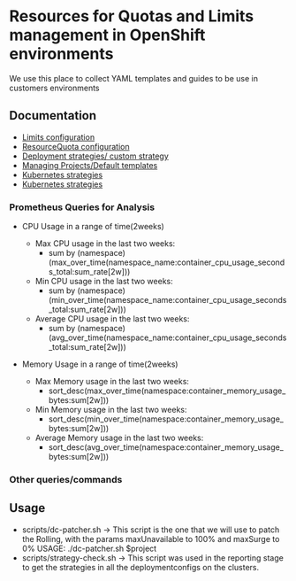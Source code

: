 # Resources for Quotas and Limits management in OpenShift environments

We use this place to collect YAML templates and guides to be use in customers environments


## Documentation
- [Limits configuration](https://docs.openshift.com/container-platform/3.11/admin_guide/limits.html)
- [ResourceQuota configuration](https://docs.openshift.com/container-platform/3.11/admin_guide/quota.html)
- [Deployment strategies/ custom strategy](https://docs.openshift.com/container-platform/3.11/dev_guide/deployments/deployment_strategies.html#custom-strategy)
- [Managing Projects/Default templates](https://docs.openshift.com/container-platform/3.11/admin_guide/managing_projects.html)
- [Kubernetes strategies](https://dev.to/cloudskills/kubernetes-deployment-strategy-recreate-3kgn)
- [Kubernetes strategies](https://blog.container-solutions.com/kubernetes-deployment-strategies)

### Prometheus Queries for Analysis

- CPU Usage in a range of time(2weeks)

   - Max CPU usage in the last two weeks:
     - sum by (namespace) (max_over_time(namespace_name:container_cpu_usage_seconds_total:sum_rate[2w]))
   - Min CPU usage in the last two weeks:
     - sum by (namespace) (min_over_time(namespace_name:container_cpu_usage_seconds_total:sum_rate[2w]))
   - Average CPU usage in the last two weeks:
     - sum by (namespace) (avg_over_time(namespace_name:container_cpu_usage_seconds_total:sum_rate[2w]))

- Memory Usage in a range of time(2weeks)
   
   - Max Memory usage in the last two weeks:
     - sort_desc(max_over_time(namespace:container_memory_usage_bytes:sum[2w]))
   - Min Memory usage in the last two weeks:
     - sort_desc(min_over_time(namespace:container_memory_usage_bytes:sum[2w]))
   - Average Memory usage in the last two weeks:
     - sort_desc(avg_over_time(namespace:container_memory_usage_bytes:sum[2w]))
 

### Other queries/commands


## Usage

 - scripts/dc-patcher.sh -> This script is the one that we will use to patch the Rolling, with the params maxUnavailable to 100% and maxSurge to 0%
   USAGE: ./dc-patcher.sh $project
 - scripts/strategy-check.sh -> This script was used in the reporting stage to get the strategies in all the deploymentconfigs on the clusters.

